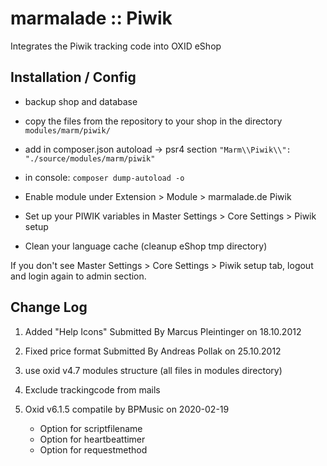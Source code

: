 # marmalade :: Piwik

Integrates the Piwik tracking code into OXID eShop

## Installation / Config

- backup shop and database

- copy the files from the repository to your shop in the directory
  `modules/marm/piwik/`

- add in composer.json autoload -> psr4 section
  `"Marm\\Piwik\\": "./source/modules/marm/piwik"`

- in console: `composer dump-autoload -o`

- Enable module under Extension > Module > marmalade.de Piwik

- Set up your PIWIK variables in Master Settings > Core Settings > Piwik setup

- Clean your language cache (cleanup eShop tmp directory)

If you don't see Master Settings > Core Settings > Piwik setup tab, logout and login again to admin section.

## Change Log

1. Added "Help Icons" Submitted By Marcus Pleintinger on 18.10.2012

2. Fixed price format Submitted By Andreas Pollak on 25.10.2012

3. use oxid v4.7 modules structure (all files in modules directory)

4. Exclude trackingcode from mails

5. Oxid v6.1.5 compatile by BPMusic on 2020-02-19
   - Option for scriptfilename
   - Option for heartbeattimer
   - Option for requestmethod
